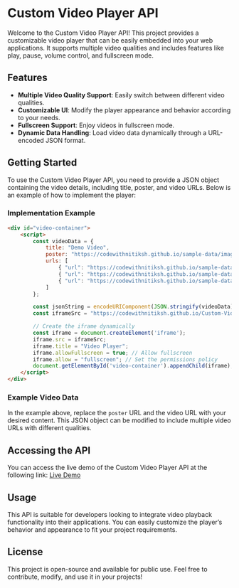 # Custom Video Player API

Welcome to the Custom Video Player API! This project provides a customizable video player that can be easily embedded into your web applications. It supports multiple video qualities and includes features like play, pause, volume control, and fullscreen mode.

## Features

- **Multiple Video Quality Support**: Easily switch between different video qualities.
- **Customizable UI**: Modify the player appearance and behavior according to your needs.
- **Fullscreen Support**: Enjoy videos in fullscreen mode.
- **Dynamic Data Handling**: Load video data dynamically through a URL-encoded JSON format.

## Getting Started

To use the Custom Video Player API, you need to provide a JSON object containing the video details, including title, poster, and video URLs. Below is an example of how to implement the player:

### Implementation Example

```html
<div id="video-container">
    <script>
        const videoData = {
            title: "Demo Video",
            poster: "https://codewithnitiksh.github.io/sample-data/images/spider-man-no-way-home-u7sd6vs76v.webp", // Replace with your poster URL
            urls: [
                { "url": "https://codewithnitiksh.github.io/sample-data/videos/3195394-sd_640_360_25fps.mp4", "quality": "360p" },
                { "url": "https://codewithnitiksh.github.io/sample-data/videos/Happiness(240p).mp4", "quality": "240p" },
                { "url": "https://codewithnitiksh.github.io/sample-data/videos/Happiness(144p).mp4", "quality": "144p" }
            ]
        };

        const jsonString = encodeURIComponent(JSON.stringify(videoData));
        const iframeSrc = "https://codewithnitiksh.github.io/Custom-Video-Player-API/?data=" + jsonString;

        // Create the iframe dynamically
        const iframe = document.createElement('iframe');
        iframe.src = iframeSrc;
        iframe.title = "Video Player";
        iframe.allowFullscreen = true; // Allow fullscreen
        iframe.allow = "fullscreen"; // Set the permissions policy
        document.getElementById('video-container').appendChild(iframe);
    </script>
</div>
```

### Example Video Data

In the example above, replace the `poster` URL and the video URL with your desired content. This JSON object can be modified to include multiple video URLs with different qualities.

## Accessing the API

You can access the live demo of the Custom Video Player API at the following link:
[Live Demo](https://codewithnitiksh.github.io/Custom-Video-Player-API/)

## Usage

This API is suitable for developers looking to integrate video playback functionality into their applications. You can easily customize the player’s behavior and appearance to fit your project requirements.

## License

This project is open-source and available for public use. Feel free to contribute, modify, and use it in your projects!
